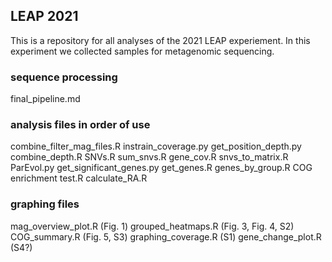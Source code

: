 ## LEAP 2021
This is a repository for all analyses of the 2021 LEAP experiement. In this experiment we collected samples for metagenomic sequencing.

### sequence processing 

final_pipeline.md

### analysis files in order of use

combine_filter_mag_files.R
instrain_coverage.py
get_position_depth.py
combine_depth.R
SNVs.R
sum_snvs.R
gene_cov.R
snvs_to_matrix.R
ParEvol.py
get_significant_genes.py
get_genes.R
genes_by_group.R
COG enrichment test.R
calculate_RA.R

### graphing files

mag_overview_plot.R (Fig. 1)
grouped_heatmaps.R (Fig. 3, Fig. 4, S2)
COG_summary.R (Fig. 5, S3)
graphing_coverage.R (S1)
gene_change_plot.R (S4?)
